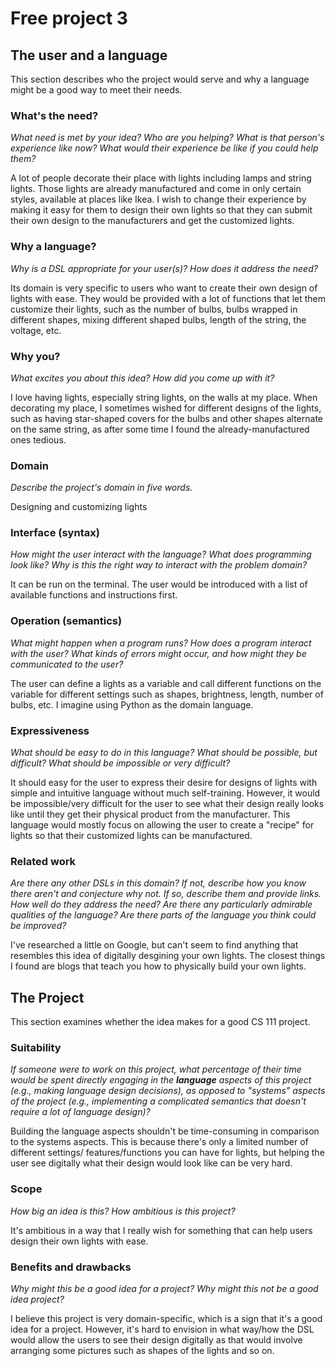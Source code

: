 # Free project 3

## The user and a language
This section describes who the project would serve and why a language might be a
good way to meet their needs.


### What's the need?
_What need is met by your idea? Who are you helping? What is that person's
experience like now? What would their experience be like if you could help 
them?_

A lot of people decorate their place with lights including lamps and string
lights. Those lights are already manufactured and come in only certain
styles, available at places like Ikea. I wish to change their experience by 
making it easy for them to design their own lights so that they can submit 
their own design to the manufacturers and get the customized lights.

### Why a language?
_Why is a DSL appropriate for your user(s)? How does it address the need?_

Its domain is very specific to users who want to create their own design of 
lights with ease. They would be provided with a lot of functions that let 
them customize their lights, such as the number of bulbs, bulbs wrapped in 
different shapes, mixing different shaped bulbs, length of the string, the 
voltage, etc. 

### Why you?
_What excites you about this idea? How did you come up with it?_

I love having lights, especially string lights, on the walls at my place. 
When decorating my place, I sometimes wished for different designs of 
the lights, such as having star-shaped covers for the bulbs and other shapes 
alternate on the same string, as after some time I found the already-manufactured ones 
tedious.

### Domain
_Describe the project's domain in five words._

Designing and customizing lights

### Interface (syntax)
_How might the user interact with the language? What does programming look 
like? Why is this the right way to interact with the problem domain?_ 

It can be run on the terminal. The user would be introduced with a list of 
available functions and instructions first. 

### Operation (semantics)
_What might happen when a program runs? How does a program interact with the
user? What kinds of errors might occur, and how might they be communicated to
the user?_

The user can define a lights as a variable and call different functions on the
variable for different settings such as shapes, brightness, length, number of bulbs, 
etc. I imagine using Python as the domain language.  


### Expressiveness
_What should be easy to do in this language? What should be possible, but
difficult? What should be impossible or very difficult?_

It should easy for the user to express their desire for designs of lights with
simple and intuitive language without much self-training. However, it would be
impossible/very difficult for the user to see what their design really looks 
like until they get their physical product from the manufacturer. This language
would mostly focus on allowing the user to create a "recipe" for lights so that
their customized lights can be manufactured.

### Related work
_Are there any other DSLs in this domain? If not, describe how you know there
aren't and conjecture why not. If so, describe them and provide links. How well 
do they address the need? Are there any particularly admirable qualities of the
language? Are there parts of the language you think could be improved?_

I've researched a little on Google, but can't seem to find anything that resembles
this idea of digitally desgining your own lights. The closest things I found are
blogs that teach you how to physically build your own lights.

## The Project
This section examines whether the idea makes for a good CS 111 project.


### Suitability
_If someone were to work on this project, what percentage of their time would be
spent directly engaging in the **language** aspects of this project (e.g.,
making language design decisions), as opposed to "systems" aspects of the
project (e.g., implementing a complicated semantics that doesn't require a lot
of language design)?_

Building the language aspects shouldn't be time-consuming in comparison to the
systems aspects. This is because there's only a limited number of different settings/
features/functions you can have for lights, but helping the user see digitally what 
their design would look like can be very hard.

### Scope
_How big an idea is this? How ambitious is this project?_

It's ambitious in a way that I really wish for something that can help users 
design their own lights with ease. 

### Benefits and drawbacks
_Why might this be a good idea for a project? Why might this not be a good idea 
project?_

I believe this project is very domain-specific, which is a sign that it's a good
idea for a project. However, it's hard to envision in what way/how the DSL would
allow the users to see their design digitally as that would involve arranging 
some pictures such as shapes of the lights and so on.
